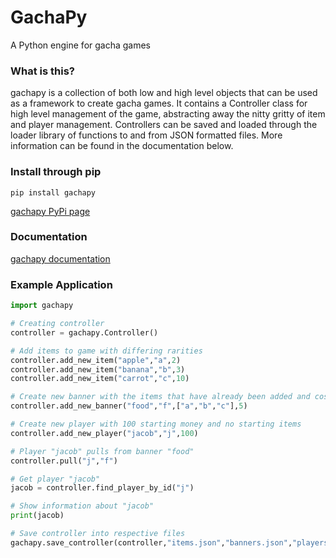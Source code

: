 # GachaPy

A Python engine for gacha games

### What is this?
gachapy is a collection of both low and high level objects that can be used as a framework to create gacha games. It contains a Controller class for high level management of the game, abstracting away the nitty gritty of item and player management. Controllers can be saved and loaded through the loader library of functions to and from JSON formatted files. More information can be found in the documentation below. 

### Install through pip
```pip install gachapy```

[gachapy PyPi page](https://pypi.org/project/gachapy/)

### Documentation
[gachapy documentation](https://gachapy.readthedocs.io/)

### Example Application
```python
import gachapy

# Creating controller
controller = gachapy.Controller()

# Add items to game with differing rarities
controller.add_new_item("apple","a",2)
controller.add_new_item("banana","b",3)
controller.add_new_item("carrot","c",10)

# Create new banner with the items that have already been added and cost of 5
controller.add_new_banner("food","f",["a","b","c"],5)

# Create new player with 100 starting money and no starting items
controller.add_new_player("jacob","j",100)

# Player "jacob" pulls from banner "food"
controller.pull("j","f")

# Get player "jacob"
jacob = controller.find_player_by_id("j")

# Show information about "jacob"
print(jacob)

# Save controller into respective files
gachapy.save_controller(controller,"items.json","banners.json","players.json")```